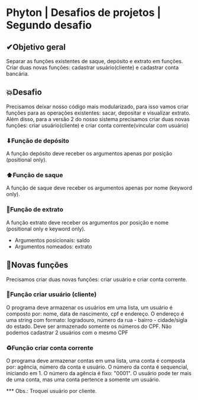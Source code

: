 # Phyton | Desafios de projetos | Segundo desafio

## ✔Objetivo geral
Separar as funções existentes de saque, depósito e extrato em funções. Criar duas novas funções: cadastrar usuário(cliente) e cadastrar conta bancária.

## 💥Desafio
Precisamos deixar nosso código mais modularizado, para isso vamos criar funções para as operações existentes: sacar, depositar e visualizar extrato. Além disso, para a versão 2 do nosso sistema precisamos criar duas novas funções: criar usuário(cliente) e criar conta corrente(vincular com usuário)

### ⬇Função de depósito
A função depósito deve receber os argumentos apenas por posição (positional only). 

### ⬆Função de saque
A função de saque deve receber os argumentos apenas por nome (keyword only).

### 💱Função de extrato
A função extrato deve receber os argumentos por posição e nome (positional only e keyword only). 
- Argumentos posicionais: saldo
- Argumentos nomeados: extrato

## 💢Novas funções
Precisamos criar duas novas funções: criar usuário e criar conta corrente.

### 👨Função criar usuário (cliente)
O programa deve armazenar os usuários em uma lista, um usuário é composto por: nome, data de nascimento, cpf e endereço. 
O endereço é uma string com formato: logradouro, número da rua - bairro - cidade/sigla do estado.
Deve ser armazenado somente os números do CPF. Não podemos cadastrar 2 usuários com o mesmo CPF

### ♻Função criar conta corrente
O programa deve armazenar contas em uma lista, uma conta é composta por: agência, número da conta e usuário.
O número da conta é sequencial, iniciando em 1.
O número da agência é fixo: "0001".
O usuário pode ter mais de uma conta, mas uma conta pertence a somente um usuário.

*** Obs.: Troquei usuário por cliente.